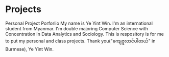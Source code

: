 # Projects
Personal Project Porforlio
My name is Ye Yint Win. I'm an international student from Myanmar.
I'm double majoring Computer Science with Concentration in Data Analytics and Sociology.
This is respository is for me to put my personal and class projects.
Thank you("ကျေဇူးတင်ပါတယ်" in Burmese),
Ye Yint Win.
